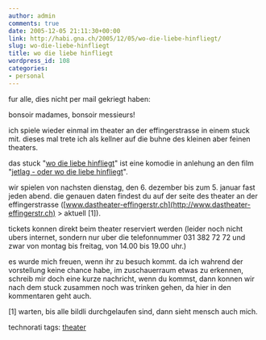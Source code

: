 ```yaml
---
author: admin
comments: true
date: 2005-12-05 21:11:30+00:00
link: http://habi.gna.ch/2005/12/05/wo-die-liebe-hinfliegt/
slug: wo-die-liebe-hinfliegt
title: wo die liebe hinfliegt
wordpress_id: 108
categories:
- personal
---
```



fur alle, dies nicht per mail gekriegt haben:



bonsoir madames, bonsoir messieurs!



ich spiele wieder einmal im theater an der effingerstrasse in einem stuck mit. dieses mal trete ich als kellner auf die buhne des kleinen aber feinen theaters.



das stuck "[wo die liebe hinfliegt](http://www.dastheater-effingerstr.ch/spielzeit.shtml)" ist eine komodie in anlehung an den film "[jetlag - oder wo die liebe hinfliegt](http://www.imdb.com/title/tt0293116/)".



wir spielen von nachsten dienstag, den 6. dezember bis zum 5. januar fast jeden abend. die genauen daten findest du auf der seite des theater an der effingerstrasse ([www.dastheater-effingerstr.ch](http://www.dastheater-effingerstr.ch) > aktuell [1]).



tickets konnen direkt beim theater reserviert werden (leider noch nicht ubers internet, sondern nur uber die telefonnummer 031 382 72 72 und zwar von montag bis freitag, von 14.00 bis 19.00 uhr.)



es wurde mich freuen, wenn ihr zu besuch kommt. da ich wahrend der vorstellung keine chance habe, im zuschauerraum etwas zu erkennen, schreib mir doch eine kurze nachricht, wenn du kommst, dann konnen wir nach dem stuck zusammen noch was trinken gehen, da hier in den kommentaren geht auch.



[1] warten, bis alle bildli durchgelaufen sind, dann sieht mensch auch mich.





technorati tags: [theater](http://www.technorati.com/tag/theater)
